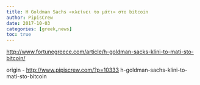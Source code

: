 ```yaml
---
title: H Goldman Sachs «κλείνει το μάτι» στο bitcoin
author: PipisCrew
date: 2017-10-03
categories: [greek,news]
toc: true
---
```


http://www.fortunegreece.com/article/h-goldman-sacks-klini-to-mati-sto-bitcoin/

origin - http://www.pipiscrew.com/?p=10333 h-goldman-sachs-klini-to-mati-sto-bitcoin